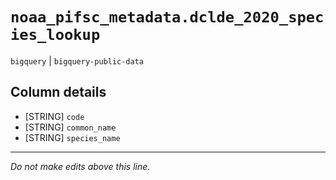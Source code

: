 # `noaa_pifsc_metadata.dclde_2020_species_lookup`
`bigquery` | `bigquery-public-data`

## Column details
* [STRING]    `code`
* [STRING]    `common_name`
* [STRING]    `species_name`

-------------------------------------------------------------------------------
*Do not make edits above this line.*
